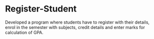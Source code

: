 # Register-Student
Developed a program where students have  to register with their details, enrol in the semester with subjects, credit details and enter marks for calculation of GPA.

